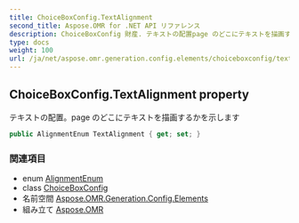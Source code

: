 ```yaml
---
title: ChoiceBoxConfig.TextAlignment
second_title: Aspose.OMR for .NET API リファレンス
description: ChoiceBoxConfig 財産. テキストの配置page のどこにテキストを描画するかを示します
type: docs
weight: 100
url: /ja/net/aspose.omr.generation.config.elements/choiceboxconfig/textalignment/
---
```

## ChoiceBoxConfig.TextAlignment property

テキストの配置。page のどこにテキストを描画するかを示します

```csharp
public AlignmentEnum TextAlignment { get; set; }
```

### 関連項目

* enum [AlignmentEnum](../../../aspose.omr.generation.config.enums/alignmentenum/)
* class [ChoiceBoxConfig](../)
* 名前空間 [Aspose.OMR.Generation.Config.Elements](../../choiceboxconfig/)
* 組み立て [Aspose.OMR](../../../)


